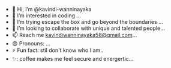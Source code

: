 - 👋 Hi, I’m @kavindi-wanninayaka
- 👀 I’m interested in coding ...
- 🌱 I’m trying escape the box and go beyond the boundaries ...
- 💞️ I’m looking to collaborate with unique and talented people...
- 📫 Reach me kavindiwanninayaka58@gmail.com...
- 😄 Pronouns: ...
- ⚡ Fun fact: stil don't know who I am..
- ✨: coffee makes me feel secure and energertic...

<!---
kavindi-wanninayaka/kavindi-wanninayaka is a ✨ special ✨ repository because its `README.md` (this file) appears on your GitHub profile.
You can click the Preview link to take a look at your changes.
--->
